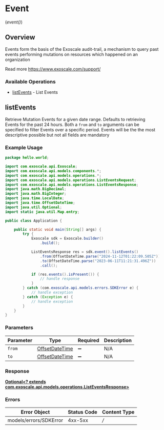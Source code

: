 # Event
(*event()*)

## Overview


Events form the basis of the Exoscale audit-trail, a mechanism to query past events
performing mutations on resources which happened on an organization

Read more
<https://www.exoscale.com/support/>
### Available Operations

* [listEvents](#listevents) - List Events

## listEvents

Retrieve Mutation Events for a given date range. Defaults to retrieving Events for the past 24 hours.
         Both a `from` and `to` arguments can be specified to filter Events over a specific period.
         Events will be the the most descriptive possible but not all fields are mandatory

### Example Usage

```java
package hello.world;

import com.exoscale.api.Exoscale;
import com.exoscale.api.models.components.*;
import com.exoscale.api.models.operations.*;
import com.exoscale.api.models.operations.ListEventsRequest;
import com.exoscale.api.models.operations.ListEventsResponse;
import java.math.BigDecimal;
import java.math.BigInteger;
import java.time.LocalDate;
import java.time.OffsetDateTime;
import java.util.Optional;
import static java.util.Map.entry;

public class Application {

    public static void main(String[] args) {
        try {
            Exoscale sdk = Exoscale.builder()
                .build();

            ListEventsResponse res = sdk.event().listEvents()
                .from(OffsetDateTime.parse("2024-11-12T01:22:09.505Z"))
                .to(OffsetDateTime.parse("2023-06-11T11:21:31.496Z"))
                .call();

            if (res.events().isPresent()) {
                // handle response
            }
        } catch (com.exoscale.api.models.errors.SDKError e) {
            // handle exception
        } catch (Exception e) {
            // handle exception
        }
    }
}
```

### Parameters

| Parameter                                                                                 | Type                                                                                      | Required                                                                                  | Description                                                                               |
| ----------------------------------------------------------------------------------------- | ----------------------------------------------------------------------------------------- | ----------------------------------------------------------------------------------------- | ----------------------------------------------------------------------------------------- |
| `from`                                                                                    | [OffsetDateTime](https://docs.oracle.com/javase/8/docs/api/java/time/OffsetDateTime.html) | :heavy_minus_sign:                                                                        | N/A                                                                                       |
| `to`                                                                                      | [OffsetDateTime](https://docs.oracle.com/javase/8/docs/api/java/time/OffsetDateTime.html) | :heavy_minus_sign:                                                                        | N/A                                                                                       |


### Response

**[Optional<? extends com.exoscale.api.models.operations.ListEventsResponse>](../../models/operations/ListEventsResponse.md)**
### Errors

| Error Object           | Status Code            | Content Type           |
| ---------------------- | ---------------------- | ---------------------- |
| models/errors/SDKError | 4xx-5xx                | */*                    |
